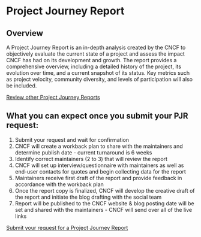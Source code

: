 # Project Journey Report

## Overview

A Project Journey Report is an in-depth analysis created by the CNCF to objectively evaluate the current state of a project and assess the impact CNCF has had on its development and growth. The report provides a comprehensive overview, including a detailed history of the project, its evolution over time, and a current snapshot of its status. Key metrics such as project velocity, community diversity, and levels of participation will also be included.

[Review other Project Journey Reports](https://www.cncf.io/reports?_sft_lf-report-type=project-journey)

## What you can expect once you submit your PJR request:

1. Submit your request and wait for confirmation
2. CNCF will create a workback plan to share with the maintainers and determine publish date - current turnaround is 6 weeks
3. Identify correct maintainers (2 to 3) that will review the report
4. CNCF will set up interview/questionnaire with maintainers as well as end-user contacts for quotes and begin collecting data for the report
5. Maintainers receive first draft of the report and provide feedback in accordance with the workback plan
6. Once the report copy is finalized, CNCF will develop the creative draft of the report and initiate the blog drafting with the social team
7. Report will be published to the CNCF website & blog posting date will be set and shared with the maintainers - CNCF will send over all of the live links

[Submit your request for a Project Journey Report](https://form.asana.com/?k=DTQg_jRnviXiApjcxWl-KA&d=9283783873717)
